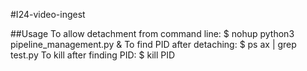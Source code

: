 #I24-video-ingest

##Usage
To allow detachment from command line:
$ nohup python3 pipeline_management.py &
To find PID after detaching:
$ ps ax | grep test.py
To kill after finding PID:
$ kill PID

